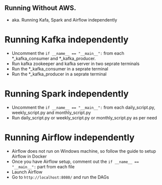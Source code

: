 ## Running Without AWS.
- aka. Running Kafa, Spark and Airflow independently

# Running Kafka independently
- Uncomment the `if __name__ == "__main__":` from each *_kafka_consumer and *_kafka_producer.
- Run kafka zookeeper and kafka server in two seprate terminals
- Run the *_kafka_consumer in a seprate terminal
- Run the *_kafka_producer in a seprate terminal

# Running Spark independently
- Uncomment the `if __name__ == "__main__":` from each daily_script.py, weekly_script.py and monthly_script.py
- Run daily_script.py or weekly_script.py or monthly_script.py as per need

# Running Airflow independently
- Airflow does not run on Windows machine, so follow the guide to setup Airflow in Docker
- Once you have Airflow setup, comment out the `if __name__ == "__main__":` part from each file
- Launch Airflow
- Go to `http://localhost:8080/` and run the DAGs


